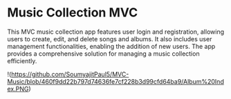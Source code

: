 # Music Collection MVC
 
This MVC music collection app features user login and registration, allowing users to create, edit, and delete songs and albums. It also includes user management functionalities, enabling the addition of new users. The app provides a comprehensive solution for managing a music collection efficiently.


!(https://github.com/SoumyajitPaul5/MVC-Music/blob/460f9dd22b797d74636fe7cf228b3d99cfd64ba9/Album%20Index.PNG)
